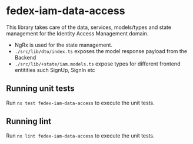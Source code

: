 # fedex-iam-data-access

This library takes care of the data, services, models/types and state management for the Identity Access Management domain.

- NgRx is used for the state management.
- `./src/lib/dto/index.ts` exposes the model response payload from the Backend
- `./src/lib/+state/iam.models.ts` expose types for different frontend entitities such SignUp, SignIn etc

## Running unit tests

Run `nx test fedex-iam-data-access` to execute the unit tests.

## Running lint

Run `nx lint fedex-iam-data-access` to execute the unit tests.
